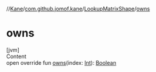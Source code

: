 //[Kane](../../index.md)/[com.github.jomof.kane](../index.md)/[LookupMatrixShape](index.md)/[owns](owns.md)



# owns  
[jvm]  
Content  
open override fun [owns](owns.md)(index: [Int](https://kotlinlang.org/api/latest/jvm/stdlib/kotlin/-int/index.html)): [Boolean](https://kotlinlang.org/api/latest/jvm/stdlib/kotlin/-boolean/index.html)  



